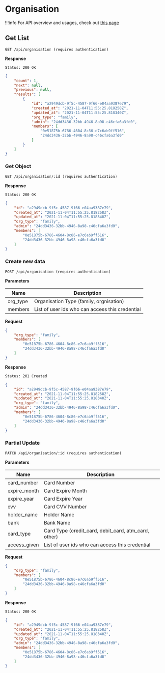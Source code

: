 # Organisation

!!!info
    For API overview and usages, check out [this page](0-overview.md)

## Get List

```
GET /api/organisation (requires authentication)
```

**Response**
```
Status: 200 OK
```
```json
{
    "count": 1,
    "next": null,
    "previous": null,
    "results": [
        {
            "id": "a2949dcb-9f5c-4587-9f66-e04aa9387e79",
            "created_at": "2021-11-04T11:55:25.818258Z",
            "updated_at": "2021-11-04T11:55:25.818340Z",
            "org_type": "family",
            "admin": "24dd3436-32bb-4946-8a98-c46cfa6a3fd0",
            "members": [
                "0e51875b-6786-4604-8c86-e7c6ab9ff516",
                "24dd3436-32bb-4946-8a98-c46cfa6a3fd0"
            ]
        }
    ]
}
```

### Get Object

```
GET /api/organisation/:id (requires authentication)
```

**Response**
```
Status: 200 OK
```
```json
{
    "id": "a2949dcb-9f5c-4587-9f66-e04aa9387e79",
    "created_at": "2021-11-04T11:55:25.818258Z",
    "updated_at": "2021-11-04T11:55:25.818340Z",
    "org_type": "family",
    "admin": "24dd3436-32bb-4946-8a98-c46cfa6a3fd0",
    "members": [
        "0e51875b-6786-4604-8c86-e7c6ab9ff516",
        "24dd3436-32bb-4946-8a98-c46cfa6a3fd0"
    ]
}
```


### Create new data

```
POST /api/organisation (requires authentication)
```

**Parameters**

Name     | Description
---------|-------------------------------------
org_type | Organisation Type (family, orgnisation)
members | List of user ids who can access this credential

**Request**
```json
{
    "org_type": "family",
    "members": [
        "0e51875b-6786-4604-8c86-e7c6ab9ff516",
        "24dd3436-32bb-4946-8a98-c46cfa6a3fd0"
    ]
}
```

**Response**
```
Status: 201 Created
```
```json
{
    "id": "a2949dcb-9f5c-4587-9f66-e04aa9387e79",
    "created_at": "2021-11-04T11:55:25.818258Z",
    "updated_at": "2021-11-04T11:55:25.818340Z",
    "org_type": "family",
    "admin": "24dd3436-32bb-4946-8a98-c46cfa6a3fd0",
    "members": [
        "0e51875b-6786-4604-8c86-e7c6ab9ff516",
        "24dd3436-32bb-4946-8a98-c46cfa6a3fd0"
    ]
}
```


### Partial Update

```
PATCH /api/organisation/:id (requires authentication)
```

**Parameters**

Name     | Description
---------|-------------------------------------
card_number | Card Number
expire_month | Card Expire Month
expire_year | Card Expire Year
cvv | Card CVV Number
holder_name | Holder Name
bank | Bank Name
card_type | Card Type (credit_card, debit_card, atm_card, other)
access_given | List of user ids who can access this credential

**Request**
```json
{
    "org_type": "family",
    "members": [
        "0e51875b-6786-4604-8c86-e7c6ab9ff516",
        "24dd3436-32bb-4946-8a98-c46cfa6a3fd0"
    ]
}
```

**Response**
```
Status: 200 OK
```
```json
{
    "id": "a2949dcb-9f5c-4587-9f66-e04aa9387e79",
    "created_at": "2021-11-04T11:55:25.818258Z",
    "updated_at": "2021-11-04T11:55:25.818340Z",
    "org_type": "family",
    "admin": "24dd3436-32bb-4946-8a98-c46cfa6a3fd0",
    "members": [
        "0e51875b-6786-4604-8c86-e7c6ab9ff516",
        "24dd3436-32bb-4946-8a98-c46cfa6a3fd0"
    ]
}
```
